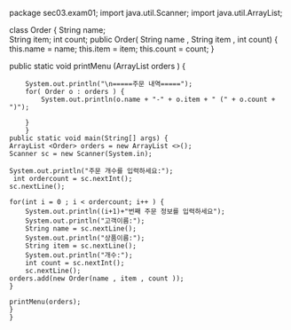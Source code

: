 package sec03.exam01;
import java.util.Scanner;
import java.util.ArrayList;

 class Order { 
String name;	
String item;
int count;
	 public Order( String name , String item , int count) { 
	this.name = name; 
	this.item = item;
	this.count = count;
	} 
 
 public static void printMenu (ArrayList <Order> orders ) {  
	 
	 
		System.out.println("\n=====주문 내역=====");
		for( Order o : orders ) {
			System.out.println(o.name + "-" + o.item + " (" + o.count + ")");
 
		}
        }
	public static void main(String[] args) {
    ArrayList <Order> orders = new ArrayList <>(); 
    Scanner sc = new Scanner(System.in);
    
    System.out.println("주문 개수를 입력하세요:");
     int ordercount = sc.nextInt();
    sc.nextLine();

	for(int i = 0 ; i < ordercount; i++ ) {
		System.out.println((i+1)+"번째 주문 정보를 입력하세요");
		System.out.println("고객이름:");
		String name = sc.nextLine();
		System.out.println("상품이름:");
		String item = sc.nextLine();
		System.out.println("개수:");
		int count = sc.nextInt();
	    sc.nextLine();
	orders.add(new Order(name , item , count ));
	}
	
	printMenu(orders);
	}
	}
